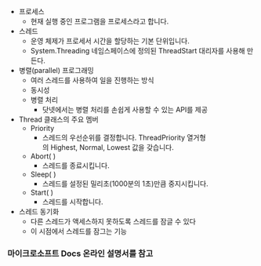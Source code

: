 - 프로세스
	- 현재 실행 중인 프로그램을 프로세스라고 합니다.
- 스레드
	- 운영 체제가 프로세서 시간을 할당하는 기본 단위입니다.
	- System.Threading 네임스페이스에 정의된 ThreadStart 대리자를 사용해 만든다.
- 병렬(parallel) 프로그래밍
	- 여러 스레드를 사용하여 일을 진행하는 방식
	- 동시성
	- 병렬 처리
		- 닷넷에서는 병렬 처리를 손쉽게 사용할 수 있는 API를 제공
- Thread 클래스의 주요 멤버
	- Priority
		- 스레드의 우선순위를 결정합니다. ThreadPriority 열거형의 Highest, Normal, Lowest 값을 갖습니다.
	- Abort( )
		- 스레드를 종료시킵니다.
	- Sleep( )
		- 스레드를 설정된 밀리초(1000분의 1초)만큼 중지시킵니다.
	- Start( )
		- 스레드를 시작합니다.
- 스레드 동기화
	- 다른 스레드가 액세스하지 못하도록 스레드를 잠글 수 있다
	- 이 시점에서 스레드를 잠그는 기능


### 마이크로소프트 Docs 온라인 설명서를 참고
